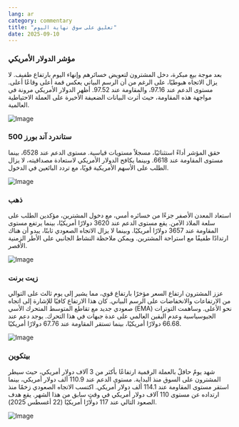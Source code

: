```yaml
---
lang: ar
category: commentary
title: "تعليق على سوق نهاية اليوم"
date: 2025-09-10
---
```


### مؤشر الدولار الأمريكي

بعد موجة بيع مبكرة، دخل المشترون لتعويض خسائرهم وإنهاء اليوم بارتفاع طفيف. لا يزال الاتجاه هبوطيًا، على الرغم من أن الرسم البياني يعكس قمة أعلى وقاعًا أعلى. مستوى الدعم عند 97.16، والمقاومة عند 97.52. أظهر الدولار الأمريكي مرونة في مواجهة هذه المقاومة، حيث أثرت البيانات الضعيفة الأخيرة على العملة الاحتياطية العالمية.

![Image](https://markleighedu.github.io/img/Sep-2025/10-Sep-2025/usdindex.jpg)

### ستاندرد آند بورز 500

حقق المؤشر أداءً استثنائيًا، مسجلاً مستويات قياسية. مستوى الدعم عند 6528، بينما مستوى المقاومة عند 6618. وبينما يكافح الدولار الأمريكي لاستعادة مصداقيته، لا يزال الطلب على الأسهم الأمريكية قويًا، مع تردد البائعين في الدخول.

![Image](https://markleighedu.github.io/img/Sep-2025/10-Sep-2025/sp500.jpg)

### ذهب

استعاد المعدن الأصفر جزءًا من خسائره أمس، مع دخول المشترين، مؤكدين الطلب على سلعة الملاذ الآمن. يقع مستوى الدعم عند 3620 دولارًا أمريكيًا، بينما يرتفع مستوى المقاومة عند 3657 دولارًا أمريكيًا. وبينما لا يزال الاتجاه الصعودي ثابتًا، يبدو أن هناك ارتدادًا طفيفًا مع استراحة المشترين. ويمكن ملاحظة النشاط الجانبي على الأطر الزمنية الأقصر.

![Image](https://markleighedu.github.io/img/Sep-2025/10-Sep-2025/gold.jpg)

### زيت برنت

عزز المشترون ارتفاع السعر مؤخرًا بارتفاع قوي، مما يشير إلى يوم ثالث على التوالي من الارتفاعات والانخفاضات على الرسم البياني. كان هذا الارتفاع كافيًا للإشارة إلى اتجاه صعودي جديد مع تقاطع المتوسط المتحرك الأسي (EMA) نحو الأعلى. وساهمت التوترات الجيوسياسية وعدم اليقين العالمي على عدة جبهات في هذا التحرك. يوجد دعم عند 66.68 دولارًا أمريكيًا، بينما تستقر المقاومة عند 67.76 دولارًا أمريكيًا.

![Image](https://markleighedu.github.io/img/Sep-2025/10-Sep-2025/brentoil.jpg)

### بيتكوين

شهد يومٌ حافلٌ بالعملة الرقمية ارتفاعًا بأكثر من 3 آلاف دولار أمريكي، حيث سيطر المشترون على السوق منذ البداية. مستوى الدعم عند 110.9 ألف دولار أمريكي، بينما استقر مستوى المقاومة عند 114.1 ألف دولار أمريكي. اكتسب الاتجاه الصعودي زخمًا منذ ارتداده عن مستوى 110 آلاف دولار أمريكي في وقتٍ سابق من هذا الشهر. يقع هدف الصعود التالي عند 117 دولارًا أمريكيًا (22 أغسطس 2025).

![Image](https://markleighedu.github.io/img/Sep-2025/10-Sep-2025/bitcoin.jpg)

